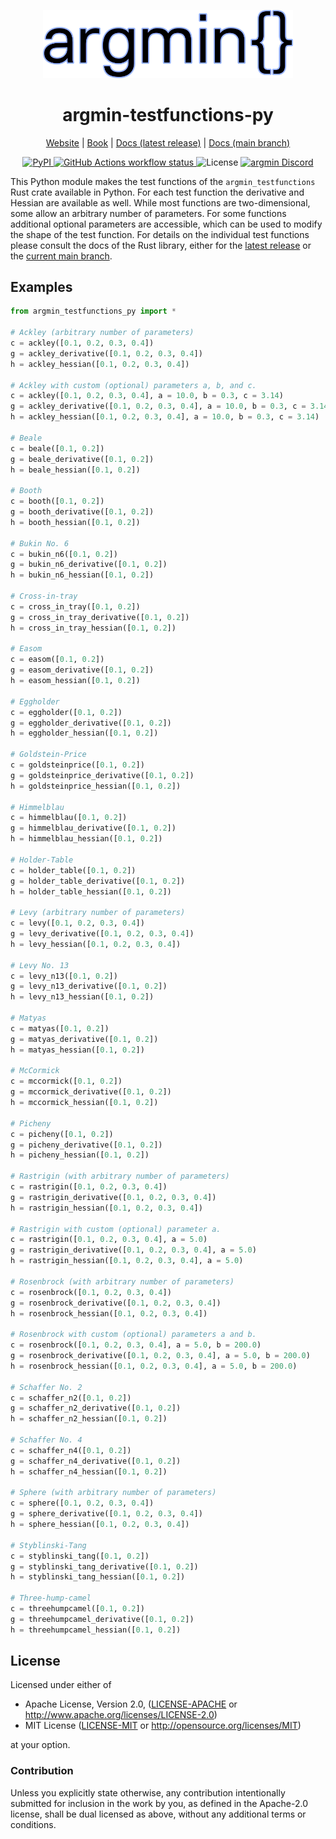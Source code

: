 <p align="center">
  <img
    width="400"
    src="https://raw.githubusercontent.com/argmin-rs/argmin/main/media/logo.png"
  />
</p>
<h1 align="center">argmin-testfunctions-py</h1>

<p align="center">
  <a href="https://argmin-rs.org">Website</a>
  |
  <a href="https://argmin-rs.org/book/">Book</a>
  |
  <a href="https://docs.rs/argmin_testfunctions">Docs (latest release)</a>
  |
  <a href="https://argmin-rs.github.io/argmin/argmin_testfunctions/index.html">Docs (main branch)</a>
</p>

<p align="center">
  <a href="https://pypi.org/project/argmin-testfunctions-py/">
    <img alt="PyPI" src="https://img.shields.io/pypi/v/argmin-testfunctions-py?style=flat-square">
  </a>
  <a href="https://github.com/argmin-rs/argmin/actions/workflows/ci.yml">
    <img
      src="https://img.shields.io/github/actions/workflow/status/argmin-rs/argmin/ci.yml?branch=main&label=CI&style=flat-square"
      alt="GitHub Actions workflow status"
    />
  </a>
  <img
    src="https://img.shields.io/crates/l/argmin?style=flat-square"
    alt="License"
  />
  <a href="https://discord.gg/fYB8AwxxMW"
    ><img
      src="https://img.shields.io/discord/1189119565335109683?style=flat-square&label=argmin%20Discord"
      alt="argmin Discord"
  /></a>
</p>

This Python module makes the test functions of the `argmin_testfunctions` Rust crate available in Python.
For each test function the derivative and Hessian are available as well.
While most functions are two-dimensional, some allow an arbitrary number of parameters.
For some functions additional optional parameters are accessible, which can be used to modify the shape of the test function.
For details on the individual test functions please consult the docs of the Rust library, either for the
[latest release](https://docs.rs/argmin_testfunctions) or the
[current main branch](https://argmin-rs.github.io/argmin/argmin_testfunctions/index.html).

## Examples

```python
from argmin_testfunctions_py import *

# Ackley (arbitrary number of parameters)
c = ackley([0.1, 0.2, 0.3, 0.4])
g = ackley_derivative([0.1, 0.2, 0.3, 0.4])
h = ackley_hessian([0.1, 0.2, 0.3, 0.4])

# Ackley with custom (optional) parameters a, b, and c.
c = ackley([0.1, 0.2, 0.3, 0.4], a = 10.0, b = 0.3, c = 3.14)
g = ackley_derivative([0.1, 0.2, 0.3, 0.4], a = 10.0, b = 0.3, c = 3.14)
h = ackley_hessian([0.1, 0.2, 0.3, 0.4], a = 10.0, b = 0.3, c = 3.14)

# Beale
c = beale([0.1, 0.2])
g = beale_derivative([0.1, 0.2])
h = beale_hessian([0.1, 0.2])

# Booth
c = booth([0.1, 0.2])
g = booth_derivative([0.1, 0.2])
h = booth_hessian([0.1, 0.2])

# Bukin No. 6
c = bukin_n6([0.1, 0.2])
g = bukin_n6_derivative([0.1, 0.2])
h = bukin_n6_hessian([0.1, 0.2])

# Cross-in-tray
c = cross_in_tray([0.1, 0.2])
g = cross_in_tray_derivative([0.1, 0.2])
h = cross_in_tray_hessian([0.1, 0.2])

# Easom
c = easom([0.1, 0.2])
g = easom_derivative([0.1, 0.2])
h = easom_hessian([0.1, 0.2])

# Eggholder
c = eggholder([0.1, 0.2])
g = eggholder_derivative([0.1, 0.2])
h = eggholder_hessian([0.1, 0.2])

# Goldstein-Price
c = goldsteinprice([0.1, 0.2])
g = goldsteinprice_derivative([0.1, 0.2])
h = goldsteinprice_hessian([0.1, 0.2])

# Himmelblau
c = himmelblau([0.1, 0.2])
g = himmelblau_derivative([0.1, 0.2])
h = himmelblau_hessian([0.1, 0.2])

# Holder-Table
c = holder_table([0.1, 0.2])
g = holder_table_derivative([0.1, 0.2])
h = holder_table_hessian([0.1, 0.2])

# Levy (arbitrary number of parameters)
c = levy([0.1, 0.2, 0.3, 0.4])
g = levy_derivative([0.1, 0.2, 0.3, 0.4])
h = levy_hessian([0.1, 0.2, 0.3, 0.4])

# Levy No. 13
c = levy_n13([0.1, 0.2])
g = levy_n13_derivative([0.1, 0.2])
h = levy_n13_hessian([0.1, 0.2])

# Matyas
c = matyas([0.1, 0.2])
g = matyas_derivative([0.1, 0.2])
h = matyas_hessian([0.1, 0.2])

# McCormick
c = mccormick([0.1, 0.2])
g = mccormick_derivative([0.1, 0.2])
h = mccormick_hessian([0.1, 0.2])

# Picheny
c = picheny([0.1, 0.2])
g = picheny_derivative([0.1, 0.2])
h = picheny_hessian([0.1, 0.2])

# Rastrigin (with arbitrary number of parameters)
c = rastrigin([0.1, 0.2, 0.3, 0.4])
g = rastrigin_derivative([0.1, 0.2, 0.3, 0.4])
h = rastrigin_hessian([0.1, 0.2, 0.3, 0.4])

# Rastrigin with custom (optional) parameter a.
c = rastrigin([0.1, 0.2, 0.3, 0.4], a = 5.0)
g = rastrigin_derivative([0.1, 0.2, 0.3, 0.4], a = 5.0)
h = rastrigin_hessian([0.1, 0.2, 0.3, 0.4], a = 5.0)

# Rosenbrock (with arbitrary number of parameters)
c = rosenbrock([0.1, 0.2, 0.3, 0.4])
g = rosenbrock_derivative([0.1, 0.2, 0.3, 0.4])
h = rosenbrock_hessian([0.1, 0.2, 0.3, 0.4])

# Rosenbrock with custom (optional) parameters a and b.
c = rosenbrock([0.1, 0.2, 0.3, 0.4], a = 5.0, b = 200.0)
g = rosenbrock_derivative([0.1, 0.2, 0.3, 0.4], a = 5.0, b = 200.0)
h = rosenbrock_hessian([0.1, 0.2, 0.3, 0.4], a = 5.0, b = 200.0)

# Schaffer No. 2
c = schaffer_n2([0.1, 0.2])
g = schaffer_n2_derivative([0.1, 0.2])
h = schaffer_n2_hessian([0.1, 0.2])

# Schaffer No. 4
c = schaffer_n4([0.1, 0.2])
g = schaffer_n4_derivative([0.1, 0.2])
h = schaffer_n4_hessian([0.1, 0.2])

# Sphere (with arbitrary number of parameters)
c = sphere([0.1, 0.2, 0.3, 0.4])
g = sphere_derivative([0.1, 0.2, 0.3, 0.4])
h = sphere_hessian([0.1, 0.2, 0.3, 0.4])

# Styblinski-Tang
c = styblinski_tang([0.1, 0.2])
g = styblinski_tang_derivative([0.1, 0.2])
h = styblinski_tang_hessian([0.1, 0.2])

# Three-hump-camel
c = threehumpcamel([0.1, 0.2])
g = threehumpcamel_derivative([0.1, 0.2])
h = threehumpcamel_hessian([0.1, 0.2])
```


## License

Licensed under either of

 - Apache License, Version 2.0, ([LICENSE-APACHE](https://github.com/argmin-rs/argmin/blob/main/LICENSE-APACHE) or <http://www.apache.org/licenses/LICENSE-2.0>)
 - MIT License ([LICENSE-MIT](https://github.com/argmin-rs/argmin/blob/main/LICENSE-MIT) or <http://opensource.org/licenses/MIT>)

at your option.


### Contribution

Unless you explicitly state otherwise, any contribution intentionally submitted for inclusion in the work by you, as defined in the Apache-2.0 license, shall be dual licensed as above, without any additional terms or conditions.
